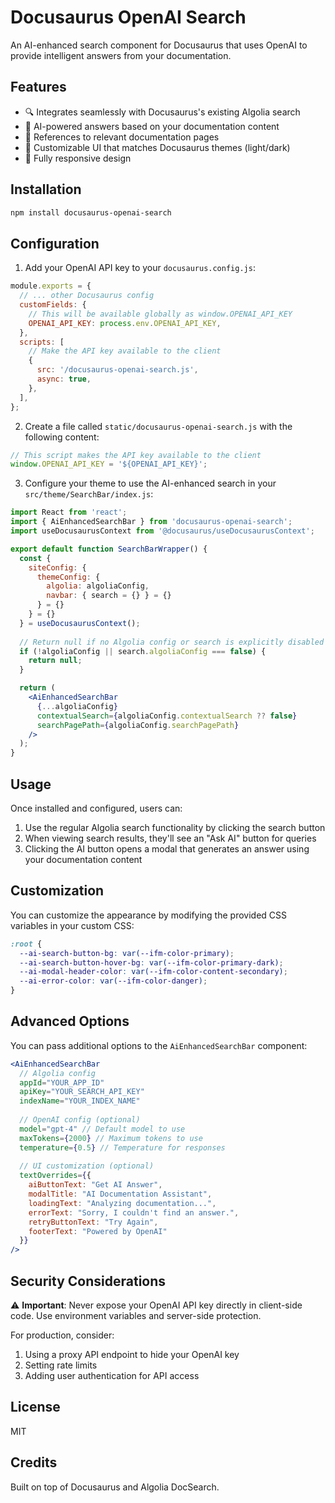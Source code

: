 # Docusaurus OpenAI Search

An AI-enhanced search component for Docusaurus that uses OpenAI to provide intelligent answers from your documentation.

## Features

- 🔍 Integrates seamlessly with Docusaurus's existing Algolia search
- 🤖 AI-powered answers based on your documentation content
- 🔗 References to relevant documentation pages
- 🎨 Customizable UI that matches Docusaurus themes (light/dark)
- 📱 Fully responsive design

## Installation

```bash
npm install docusaurus-openai-search
```

## Configuration

1. Add your OpenAI API key to your `docusaurus.config.js`:

```js
module.exports = {
  // ... other Docusaurus config
  customFields: {
    // This will be available globally as window.OPENAI_API_KEY
    OPENAI_API_KEY: process.env.OPENAI_API_KEY,
  },
  scripts: [
    // Make the API key available to the client
    {
      src: '/docusaurus-openai-search.js',
      async: true,
    },
  ],
};
```

2. Create a file called `static/docusaurus-openai-search.js` with the following content:

```js
// This script makes the API key available to the client
window.OPENAI_API_KEY = '${OPENAI_API_KEY}';
```

3. Configure your theme to use the AI-enhanced search in your `src/theme/SearchBar/index.js`:

```jsx
import React from 'react';
import { AiEnhancedSearchBar } from 'docusaurus-openai-search';
import useDocusaurusContext from '@docusaurus/useDocusaurusContext';

export default function SearchBarWrapper() {
  const {
    siteConfig: { 
      themeConfig: {
        algolia: algoliaConfig, 
        navbar: { search = {} } = {}
      } = {}
    } = {}
  } = useDocusaurusContext();
  
  // Return null if no Algolia config or search is explicitly disabled
  if (!algoliaConfig || search.algoliaConfig === false) {
    return null;
  }

  return (
    <AiEnhancedSearchBar
      {...algoliaConfig}
      contextualSearch={algoliaConfig.contextualSearch ?? false}
      searchPagePath={algoliaConfig.searchPagePath}
    />
  );
}
```

## Usage

Once installed and configured, users can:

1. Use the regular Algolia search functionality by clicking the search button
2. When viewing search results, they'll see an "Ask AI" button for queries
3. Clicking the AI button opens a modal that generates an answer using your documentation content

## Customization

You can customize the appearance by modifying the provided CSS variables in your custom CSS:

```css
:root {
  --ai-search-button-bg: var(--ifm-color-primary);
  --ai-search-button-hover-bg: var(--ifm-color-primary-dark);
  --ai-modal-header-color: var(--ifm-color-content-secondary);
  --ai-error-color: var(--ifm-color-danger);
}
```

## Advanced Options

You can pass additional options to the `AiEnhancedSearchBar` component:

```jsx
<AiEnhancedSearchBar
  // Algolia config
  appId="YOUR_APP_ID"
  apiKey="YOUR_SEARCH_API_KEY" 
  indexName="YOUR_INDEX_NAME"
  
  // OpenAI config (optional)
  model="gpt-4" // Default model to use
  maxTokens={2000} // Maximum tokens to use
  temperature={0.5} // Temperature for responses
  
  // UI customization (optional)
  textOverrides={{
    aiButtonText: "Get AI Answer",
    modalTitle: "AI Documentation Assistant",
    loadingText: "Analyzing documentation...",
    errorText: "Sorry, I couldn't find an answer.",
    retryButtonText: "Try Again",
    footerText: "Powered by OpenAI"
  }}
/>
```

## Security Considerations

⚠️ **Important**: Never expose your OpenAI API key directly in client-side code. Use environment variables and server-side protection.

For production, consider:
1. Using a proxy API endpoint to hide your OpenAI key
2. Setting rate limits
3. Adding user authentication for API access

## License

MIT

## Credits

Built on top of Docusaurus and Algolia DocSearch.
